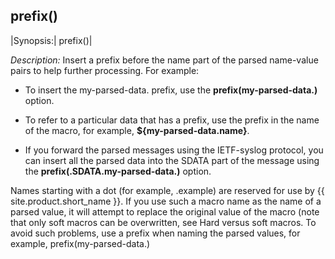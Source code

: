 ## prefix()

|Synopsis:| prefix()|

*Description:* Insert a prefix before the name part of the parsed
name-value pairs to help further processing. For example:

- To insert the my-parsed-data. prefix, use the
    **prefix(my-parsed-data.)** option.

- To refer to a particular data that has a prefix, use the prefix in
    the name of the macro, for example, **${my-parsed-data.name}**.

- If you forward the parsed messages using the IETF-syslog protocol,
    you can insert all the parsed data into the SDATA part of the
    message using the **prefix(.SDATA.my-parsed-data.)** option.

Names starting with a dot (for example, .example) are reserved for use
by {{ site.product.short_name }}. If you use such a macro name as the name of a parsed
value, it will attempt to replace the original value of the macro (note
that only soft macros can be overwritten, see
Hard versus soft macros.
To avoid such problems, use a prefix when naming the parsed values, for example, prefix(my-parsed-data.)
